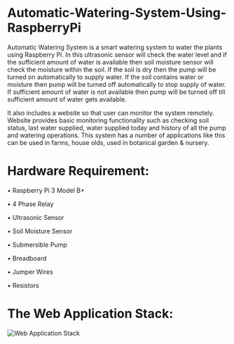 # Automatic-Watering-System-Using-RaspberryPi
  Automatic Watering System is a smart watering system to water the plants using Raspberry Pi. In this ultrasonic sensor will check the water level and if the sufficient amount of water is available then soil moisture sensor will check the moisture within the soil. If the soil is dry then the pump will be turned on automatically to supply water. If the soil contains water or moisture then pump will be turned off automatically to stop supply of water. If sufficient amount of water is not available then pump will be turned off till sufficient amount of water gets available.

  It also includes a website so that user can monitor the system remotely. Website provides basic monitoring functionality such as checking soil status, last water supplied, water supplied today and history of all the pump and watering operations. This system has a number of applications like this can be used in farms, house olds, used in botanical garden & nursery.


# Hardware Requirement:

•	Raspberry Pi 3 Model B+ 

•	4 Phase Relay

•	Ultrasonic Sensor 

•	Soil Moisture Sensor

•	Submersible Pump

•	Breadboard

•	Jumper Wires 

•	Resistors

# The Web Application Stack:

![Web Application Stack](https://user-images.githubusercontent.com/45987701/83345482-310ecd00-a331-11ea-9df1-8aa08cbf2fde.jpg)

